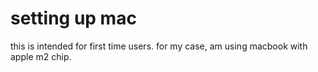 # setting up mac 
this is intended for first time users. for my case, am using macbook with apple m2 chip.

